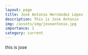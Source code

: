 ```yaml
---
layout: page
title: José Antonio Hernández López
description: This is Jose Antonio
img: /assets/img/joseantonio.jpg
importance: 1
category: current
---
```


this is jose
